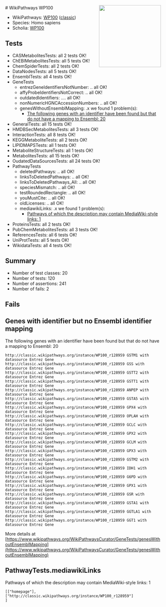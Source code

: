 <img style="float: right; width: 200px" src="https://upload.wikimedia.org/wikipedia/commons/thumb/8/83/Wplogo_with_text_500.png/640px-Wplogo_with_text_500.png" />
# WikiPathways WP100

* WikiPathways: [WP100](https://wikipathways.org/pathways/WP100) ([classic](https://classic.wikipathways.org/instance/WP100))
* Species: Homo sapiens
* Scholia: [WP100](https://scholia.toolforge.org/wikipathways/WP100)
## Tests
* CASMetabolitesTests: all 2 tests OK!
* ChEBIMetabolitesTests: all 5 tests OK!
* ChemSpiderTests: all 2 tests OK!
* DataNodesTests: all 5 tests OK!
* EnsemblTests: all 4 tests OK!
* GeneTests
    * entrezGeneIdentifiersNotNumber: .. all OK!
    * affyProbeIdentifiersNotCorrect: .. all OK!
    * outdatedIdentifiers: .... all OK!
    * nonNumericHGNCAccessionNumbers: .. all OK!
    * genesWithoutEnsemblMapping: .x we found 1 problem(s):
        * [The following genes with an identifier have been found but that do not have a mapping to Ensembl: 20](#c4e5432c)
* GeneralTests: all 15 tests OK!
* HMDBSecMetabolitesTests: all 3 tests OK!
* InteractionTests: all 8 tests OK!
* KEGGMetaboliteTests: all 2 tests OK!
* LIPIDMAPSTests: all 1 tests OK!
* MetaboliteStructureTests: all 1 tests OK!
* MetabolitesTests: all 15 tests OK!
* OudatedDataSourcesTests: all 24 tests OK!
* PathwayTests
    * deletedPathways: .. all OK!
    * linksToDeletedPathways: .. all OK!
    * linksToDeletedPathways_All: .. all OK!
    * speciesMismatch: .. all OK!
    * testRoundedRectangle: .. all OK!
    * youMustCite: .. all OK!
    * oldLicenses: .. all OK!
    * mediawikiLinks: .x we found 1 problem(s):
        * [Pathways of which the description may contain MediaWiki-style links: 1](#da69cf45)
* ProteinsTests: all 2 tests OK!
* PubChemMetabolitesTests: all 3 tests OK!
* ReferencesTests: all 6 tests OK!
* UniProtTests: all 5 tests OK!
* WikidataTests: all 4 tests OK!


## Summary

* Number of test classes: 20
* Number of tests: 120
* Number of assertions: 241
* Number of fails: 2

## Fails

<a name="c4e5432c" />

## Genes with identifier but no Ensembl identifier mapping

The following genes with an identifier have been found but that do not have a mapping to Ensembl: 20
```
http://classic.wikipathways.org/instance/WP100_r128959 GSTM1 with datasource Entrez Gene
http://classic.wikipathways.org/instance/WP100_r128959 GSS with datasource Entrez Gene
http://classic.wikipathways.org/instance/WP100_r128959 GSTT2 with datasource Entrez Gene
http://classic.wikipathways.org/instance/WP100_r128959 GSTT1 with datasource Entrez Gene
http://classic.wikipathways.org/instance/WP100_r128959 ANPEP with datasource Entrez Gene
http://classic.wikipathways.org/instance/WP100_r128959 GSTA5 with datasource Entrez Gene
http://classic.wikipathways.org/instance/WP100_r128959 GPX4 with datasource Entrez Gene
http://classic.wikipathways.org/instance/WP100_r128959 OPLAH with datasource Entrez Gene
http://classic.wikipathways.org/instance/WP100_r128959 GCLC with datasource Entrez Gene
http://classic.wikipathways.org/instance/WP100_r128959 GPX2 with datasource Entrez Gene
http://classic.wikipathways.org/instance/WP100_r128959 GCLM with datasource Entrez Gene
http://classic.wikipathways.org/instance/WP100_r128959 GPX3 with datasource Entrez Gene
http://classic.wikipathways.org/instance/WP100_r128959 GSTM2 with datasource Entrez Gene
http://classic.wikipathways.org/instance/WP100_r128959 IDH1 with datasource Entrez Gene
http://classic.wikipathways.org/instance/WP100_r128959 G6PD with datasource Entrez Gene
http://classic.wikipathways.org/instance/WP100_r128959 GPX1 with datasource Entrez Gene
http://classic.wikipathways.org/instance/WP100_r128959 GSR with datasource Entrez Gene
http://classic.wikipathways.org/instance/WP100_r128959 GSTA1 with datasource Entrez Gene
http://classic.wikipathways.org/instance/WP100_r128959 GGTLA1 with datasource Entrez Gene
http://classic.wikipathways.org/instance/WP100_r128959 GGT1 with datasource Entrez Gene
```

More details at [https://www.wikipathways.org/WikiPathwaysCurator/GeneTests/genesWithoutEnsemblMapping](https://www.wikipathways.org/WikiPathwaysCurator/GeneTests/genesWithoutEnsemblMapping)

<a name="da69cf45" />

## PathwayTests.mediawikiLinks

Pathways of which the description may contain MediaWiki-style links: 1
```
[["homepage"],
["http://classic.wikipathways.org/instance/WP100_r128959"]
]
```

